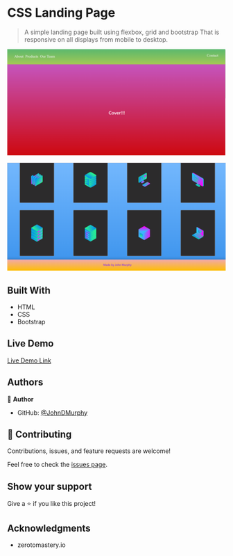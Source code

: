 # CSS Landing Page

> A simple landing page built using flexbox, grid and bootstrap That is responsive on all displays from mobile to desktop.

![screenshot](src/screenshot/h-sec.png)

![screenshot](src/screenshot/p-sec.png)

## Built With

- HTML
- CSS
- Bootstrap

## Live Demo

[Live Demo Link](https://johndmurphy.github.io/css-landing-page/)

## Authors

👤 **Author**

- GitHub: [@JohnDMurphy](https://github.com/JohnDMurphy)

## 🤝 Contributing

Contributions, issues, and feature requests are welcome!

Feel free to check the [issues page](https://github.com/JohnDMurphy/css-landing-page/issues).

## Show your support

Give a ⭐️ if you like this project!

## Acknowledgments

- zerotomastery.io
